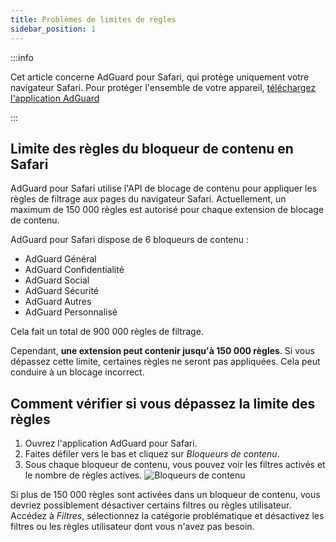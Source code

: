 ```yaml
---
title: Problèmes de limites de règles
sidebar_position: 1
---
```


:::info

Cet article concerne AdGuard pour Safari, qui protège uniquement votre navigateur Safari. Pour protéger l'ensemble de votre appareil, [téléchargez l'application AdGuard](https://agrd.io/download-kb-adblock)

:::

## Limite des règles du bloqueur de contenu en Safari

AdGuard pour Safari utilise l'API de blocage de contenu pour appliquer les règles de filtrage aux pages du navigateur Safari. Actuellement, un maximum de 150 000 règles est autorisé pour chaque extension de blocage de contenu.

AdGuard pour Safari dispose de 6 bloqueurs de contenu :

- AdGuard Général
- AdGuard Confidentialité
- AdGuard Social
- AdGuard Sécurité
- AdGuard Autres
- AdGuard Personnalisé

Cela fait un total de 900 000 règles de filtrage.

Cependant, **une extension peut contenir jusqu'à 150 000 règles**. Si vous dépassez cette limite, certaines règles ne seront pas appliquées. Cela peut conduire à un blocage incorrect.

## Comment vérifier si vous dépassez la limite des règles

1. Ouvrez l'application AdGuard pour Safari.
2. Faites défiler vers le bas et cliquez sur _Bloqueurs de contenu_.
3. Sous chaque bloqueur de contenu, vous pouvez voir les filtres activés et le nombre de règles actives.
 ![Bloqueurs de contenu](https://cdn.adtidy.org/content/Kb/ad_blocker/safari/adg-safari-cb.png)

Si plus de 150 000 règles sont activées dans un bloqueur de contenu, vous devriez possiblement désactiver certains filtres ou règles utilisateur. Accédez à _Filtres_, sélectionnez la catégorie problématique et désactivez les filtres ou les règles utilisateur dont vous n'avez pas besoin.
